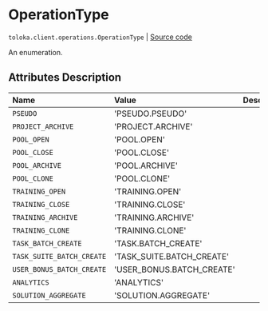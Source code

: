 # OperationType
`toloka.client.operations.OperationType` | [Source code](https://github.com/Toloka/toloka-kit/blob/v0.1.24/src/client/operations.py#L31)

An enumeration.

## Attributes Description

| Name | Value | Description |
| :------| :-----------| :----------| 
`PSEUDO`|'PSEUDO.PSEUDO'|<p></p>
`PROJECT_ARCHIVE`|'PROJECT.ARCHIVE'|<p></p>
`POOL_OPEN`|'POOL.OPEN'|<p></p>
`POOL_CLOSE`|'POOL.CLOSE'|<p></p>
`POOL_ARCHIVE`|'POOL.ARCHIVE'|<p></p>
`POOL_CLONE`|'POOL.CLONE'|<p></p>
`TRAINING_OPEN`|'TRAINING.OPEN'|<p></p>
`TRAINING_CLOSE`|'TRAINING.CLOSE'|<p></p>
`TRAINING_ARCHIVE`|'TRAINING.ARCHIVE'|<p></p>
`TRAINING_CLONE`|'TRAINING.CLONE'|<p></p>
`TASK_BATCH_CREATE`|'TASK.BATCH_CREATE'|<p></p>
`TASK_SUITE_BATCH_CREATE`|'TASK_SUITE.BATCH_CREATE'|<p></p>
`USER_BONUS_BATCH_CREATE`|'USER_BONUS.BATCH_CREATE'|<p></p>
`ANALYTICS`|'ANALYTICS'|<p></p>
`SOLUTION_AGGREGATE`|'SOLUTION.AGGREGATE'|<p></p>
